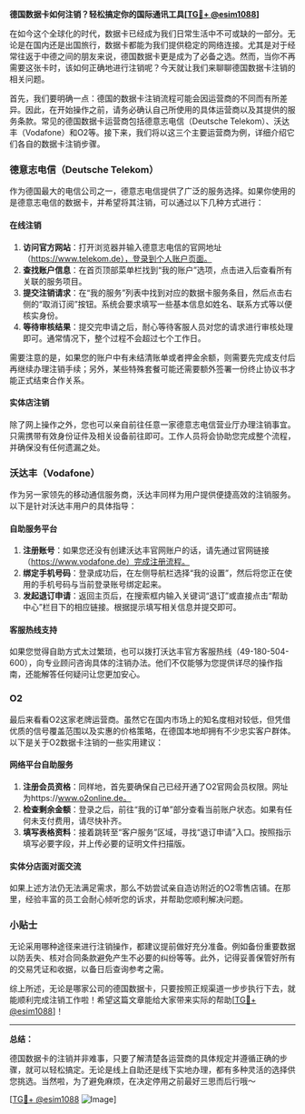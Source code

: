**德国数据卡如何注销？轻松搞定你的国际通讯工具[[TG💪+ @esim1088](https://t.me/s/esim1088)]**

在如今这个全球化的时代，数据卡已经成为我们日常生活中不可或缺的一部分。无论是在国内还是出国旅行，数据卡都能为我们提供稳定的网络连接。尤其是对于经常往返于中德之间的朋友来说，德国数据卡更是成为了必备之选。然而，当你不再需要这张卡时，该如何正确地进行注销呢？今天就让我们来聊聊德国数据卡注销的相关问题。

首先，我们要明确一点：德国的数据卡注销流程可能会因运营商的不同而有所差异。因此，在开始操作之前，请务必确认自己所使用的具体运营商以及其提供的服务条款。常见的德国数据卡运营商包括德意志电信（Deutsche Telekom）、沃达丰（Vodafone）和O2等。接下来，我们将以这三个主要运营商为例，详细介绍它们各自的数据卡注销步骤。

### 德意志电信（Deutsche Telekom）

作为德国最大的电信公司之一，德意志电信提供了广泛的服务选择。如果你使用的是德意志电信的数据卡，并希望将其注销，可以通过以下几种方式进行：

#### 在线注销

1. **访问官方网站**：打开浏览器并输入德意志电信的官网地址（https://www.telekom.de），登录到个人账户页面。
2. **查找账户信息**：在首页顶部菜单栏找到“我的账户”选项，点击进入后查看所有关联的服务项目。
3. **提交注销请求**：在“我的服务”列表中找到对应的数据卡服务条目，然后点击右侧的“取消订阅”按钮。系统会要求填写一些基本信息如姓名、联系方式等以便核实身份。
4. **等待审核结果**：提交完申请之后，耐心等待客服人员对您的请求进行审核处理即可。通常情况下，整个过程不会超过七个工作日。

需要注意的是，如果您的账户中有未结清账单或者押金余额，则需要先完成支付后再继续办理注销手续；另外，某些特殊套餐可能还需要额外签署一份终止协议书才能正式结束合作关系。

#### 实体店注销

除了网上操作之外，您也可以亲自前往任意一家德意志电信营业厅办理注销事宜。只需携带有效身份证件及相关设备前往即可。工作人员将会协助您完成整个流程，并确保没有任何遗漏之处。

### 沃达丰（Vodafone）

作为另一家领先的移动通信服务商，沃达丰同样为用户提供便捷高效的注销服务。以下是针对沃达丰用户的具体指导：

#### 自助服务平台

1. **注册账号**：如果您还没有创建沃达丰官网账户的话，请先通过官网链接（https://www.vodafone.de）完成注册流程。
2. **绑定手机号码**：登录成功后，在左侧导航栏选择“我的设置”，然后将您正在使用的手机号码与当前登录账号绑定起来。
3. **发起退订申请**：返回主页后，在搜索框内输入关键词“退订”或直接点击“帮助中心”栏目下的相应链接。根据提示填写相关信息并提交即可。

#### 客服热线支持

如果您觉得自助方式太过繁琐，也可以拨打沃达丰官方客服热线（49-180-504-600），向专业顾问咨询具体的注销办法。他们不仅能够为您提供详尽的操作指南，还能解答任何疑问让您更加安心。

### O2

最后来看看O2这家老牌运营商。虽然它在国内市场上的知名度相对较低，但凭借优质的信号覆盖范围以及实惠的价格策略，在德国本地却拥有不少忠实客户群体。以下是关于O2数据卡注销的一些实用建议：

#### 网络平台自助服务

1. **注册会员资格**：同样地，首先要确保自己已经开通了O2官网会员权限。网址为https://www.o2online.de。
2. **检查剩余金额**：登录之后，前往“我的订单”部分查看当前账户状态。如果有任何未支付费用，请尽快补齐。
3. **填写表格资料**：接着跳转至“客户服务”区域，寻找“退订申请”入口。按照指示填写必要字段，并上传必要的证明文件扫描版。

#### 实体分店面对面交流

如果上述方法仍无法满足需求，那么不妨尝试亲自造访附近的O2零售店铺。在那里，经验丰富的员工会耐心倾听您的诉求，并帮助您顺利解决问题。

### 小贴士

无论采用哪种途径来进行注销操作，都建议提前做好充分准备。例如备份重要数据以防丢失、核对合同条款避免产生不必要的纠纷等等。此外，记得妥善保管好所有的交易凭证和收据，以备日后查询参考之需。

综上所述，无论是哪家公司的德国数据卡，只要按照正规渠道一步步执行下去，就能顺利完成注销工作啦！希望这篇文章能给大家带来实际的帮助[[TG💪+ @esim1088](https://t.me/s/esim1088)]！

---

**总结：**

德国数据卡的注销并非难事，只要了解清楚各运营商的具体规定并遵循正确的步骤，就可以轻松搞定。无论是线上自助还是线下实地办理，都有多种灵活的选择供您挑选。当然啦，为了避免麻烦，在决定停用之前最好三思而后行哦～

[[TG💪+ @esim1088](https://t.me/s/esim1088) ![Image](https://i.postimg.cc/4NQfJmqS/Snipaste-2025-05-13-00-14-12.png)]